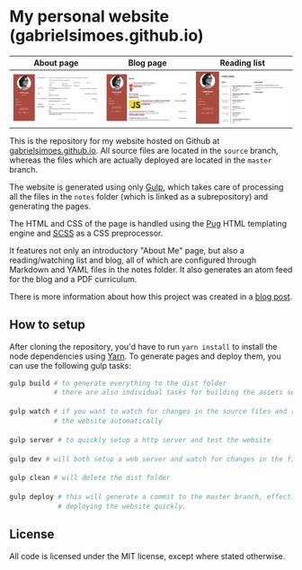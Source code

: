 # My personal website (gabrielsimoes.github.io)

 | About page                                     | Blog page                               | Reading list                                    |
 | :--------------------------------------------: | :-------------------------------------: | :---------------------------------------------: |
 | ![About page screenshot](screenshot_about.png) | ![Blog screenshot](screenshot_blog.png) | ![Reading list screenshot](screenshot_list.png) |

This is the repository for my website hosted on Github at
[gabrielsimoes.github.io](https://gabrielsimoes.github.io). All source files are
located in the `source` branch, whereas the files which are actually deployed
are located in the `master` branch.

The website is generated using only [Gulp](https://gulpjs.com/), which takes
care of processing all the files in the `notes` folder (which is linked as a
subrepository) and generating the pages.

The HTML and CSS of the page is handled using the [Pug](https://pugjs.org/)
HTML templating engine and [SCSS](https://sass-lang.com/) as a CSS preprocessor.

It features not only an introductory "About Me" page, but also a
reading/watching list and blog, all of which are configured through Markdown
and YAML files in the notes folder. It also generates an atom feed for the blog
and a PDF curriculum.

There is more information about how this project was created in a [blog post](https://gabrielsimoes.github.io/articles/generating-a-static-blog-with-gulp.html).

## How to setup

After cloning the repository, you'd have to run `yarn install` to install
the node dependencies using [Yarn](https://yarnpkg.com/en/). To generate
pages and deploy them, you can use the following gulp tasks:

```bash
gulp build # to generate everything to the dist folder
           # there are also individual tasks for building the assets separately

gulp watch # if you want to watch for changes in the source files and rebuild
           # the website automatically

gulp server # to quickly setup a http server and test the website

gulp dev # will both setup a web server and watch for changes in the files

gulp clean # will delete the dist folder

gulp deploy # this will generate a commit to the master branch, effectively
            # deploying the website quickly.
```

## License

All code is licensed under the MIT license, except where stated otherwise.
